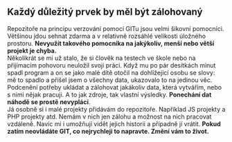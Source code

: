 ## Každý důležitý prvek by měl být zálohovaný

Repozitoře na principu verzování pomocí GITu jsou velmi šikovní pomocníci. Většinou jdou sehnat zdarma a v relativně rozsáhlé velikosti úložného prostoru. **Nevyužít takového pomocníka na jakýkoliv, menší nebo větší projekt je chyba.**
<br>
Několikrát se mi už stalo, že si člověk na testech ve škole nebo na přijímacím pohovoru neuložil svoji práci. Když mu po pár desítkách minut spadl program a on se jako malé dítě otočil na dohlížející osobu se slovy: mě to spadlo a přišel jsem o všechny data, ukazovalo to na jedinou věc. Podcenění potřeby ukládat a zálohovat jakákoliv data, která vytvářím, nebo s nimi nějak pracuji. A to jak zdroje, tak vlastní výsledky. **Ponechání dat náhodě se prostě nevyplácí**.
<br>
Já osobně si i malé projekty přidávám do repozitoře. Například JS projekty a PHP projekty atd. Nemám v nich jen zálohu a možnost na nich pracovat vzdáleně. Navíc mi i umožňují vidět jejich historii a případně jí vrátit. **Pokud zatím neovládáte GIT, co nejrychleji to napravte. Změní vám to život.**
